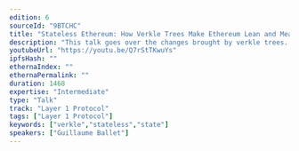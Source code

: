 ```yaml
---
edition: 6
sourceId: "9BTCHC"
title: "Stateless Ethereum: How Verkle Trees Make Ethereum Lean and Mean"
description: "This talk goes over the changes brought by verkle trees. It will give a high-level overview of the technical changes, an update on the implementation of verkle trees, and paint a picture of a stateless Ethereum."
youtubeUrl: "https://youtu.be/Q7rStTKwuYs"
ipfsHash: ""
ethernaIndex: ""
ethernaPermalink: ""
duration: 1468
expertise: "Intermediate"
type: "Talk"
track: "Layer 1 Protocol"
tags: ["Layer 1 Protocol"]
keywords: ["verkle","stateless","state"]
speakers: ["Guillaume Ballet"]
---
```

